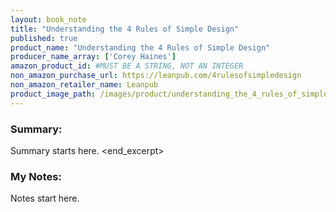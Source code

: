 ```yaml
---
layout: book_note
title: "Understanding the 4 Rules of Simple Design"
published: true
product_name: "Understanding the 4 Rules of Simple Design"
producer_name_array: ['Corey Haines']
amazon_product_id: #MUST BE A STRING, NOT AN INTEGER
non_amazon_purchase_url: https://leanpub.com/4rulesofsimpledesign
non_amazon_retailer_name: Leanpub
product_image_path: /images/product/understanding_the_4_rules_of_simple_design.jpg
---
```


### Summary:

Summary starts here.
<end_excerpt>

### My Notes:

Notes start here. 